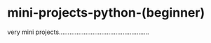 # mini-projects-python-(beginner)
very mini projects...................................................
